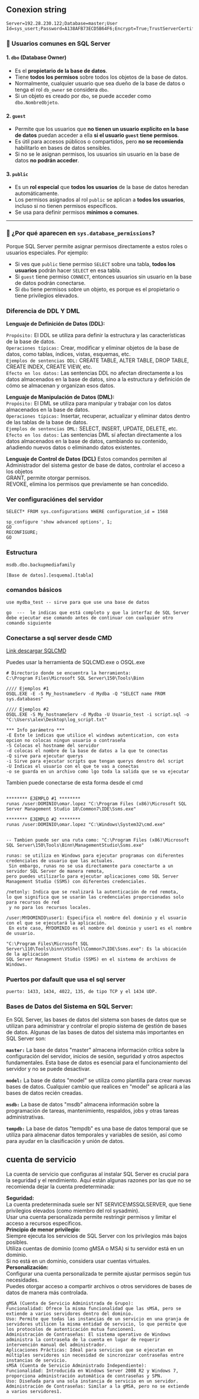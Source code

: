 
## Conexion string 
```
Server=192.28.230.122;Database=master;User Id=sys_usert;Password=A138AFB73ECD5B64F6;Encrypt=True;TrustServerCertificate=True;
```


### 🔐 Usuarios comunes en SQL Server

#### 1. **`dbo` (Database Owner)**
- Es el **propietario de la base de datos**.
- Tiene **todos los permisos** sobre todos los objetos de la base de datos.
- Normalmente, cualquier usuario que sea dueño de la base de datos o tenga el rol `db_owner` se considera `dbo`.
- Si un objeto es creado por `dbo`, se puede acceder como `dbo.NombreObjeto`.

#### 2. **`guest`**
- Permite que los usuarios que **no tienen un usuario explícito en la base de datos** puedan acceder a ella **si el usuario `guest` tiene permisos**.
- Es útil para accesos públicos o compartidos, pero **no se recomienda** habilitarlo en bases de datos sensibles.
- Si no se le asignan permisos, los usuarios sin usuario en la base de datos **no podrán acceder**.

#### 3. **`public`**
- Es un **rol especial** que **todos los usuarios** de la base de datos heredan automáticamente.
- Los permisos asignados al rol `public` se aplican a **todos los usuarios**, incluso si no tienen permisos específicos.
- Se usa para definir permisos **mínimos o comunes**.

---

### 🧠 ¿Por qué aparecen en `sys.database_permissions`?

Porque SQL Server permite asignar permisos directamente a estos roles o usuarios especiales. Por ejemplo:

- Si ves que `public` tiene permiso `SELECT` sobre una tabla, **todos los usuarios** podrán hacer `SELECT` en esa tabla.
- Si `guest` tiene permiso `CONNECT`, entonces usuarios sin usuario en la base de datos podrán conectarse.
- Si `dbo` tiene permisos sobre un objeto, es porque es el propietario o tiene privilegios elevados.

### Diferencia de DDL Y DML 
**Lenguaje de Definición de Datos (DDL):**

`Propósito:` El DDL se utiliza para definir la estructura y las características de la base de datos. <br>
`Operaciones típicas:` Crear, modificar y eliminar objetos de la base de datos, como tablas, índices, vistas, esquemas, etc. <br>
`Ejemplos de sentencias DDL:` CREATE TABLE, ALTER TABLE, DROP TABLE, CREATE INDEX, CREATE VIEW, etc. <br>
`Efecto en los datos:` Las sentencias DDL no afectan directamente a los datos almacenados en la base de datos, sino a la estructura y definición de cómo se almacenan y organizan esos datos.


**Lenguaje de Manipulación de Datos (DML):** <br>
`Propósito:` El DML se utiliza para manipular y trabajar con los datos almacenados en la base de datos. <br>
`Operaciones típicas:` Insertar, recuperar, actualizar y eliminar datos dentro de las tablas de la base de datos. <br>
`Ejemplos de sentencias DML:` SELECT, INSERT, UPDATE, DELETE, etc. <br>
`Efecto en los datos:` Las sentencias DML sí afectan directamente a los datos almacenados en la base de datos, cambiando su contenido, añadiendo nuevos datos o eliminando datos existentes.

**Lenguaje de Control de Datos (DCL)**
Estos comandos permiten al Administrador del sistema gestor de base de datos, controlar el acceso a los objetos<br>
GRANT, permite otorgar permisos.<br>
REVOKE, elimina los permisos que previamente se han concedido.



### Ver configuraciónes del servidor
```
SELECT* FROM sys.configurations WHERE configuration_id = 1568 

sp_configure 'show advanced options', 1;
GO
RECONFIGURE;
GO
```

### Estructura 
```
msdb.dbo.backupmediafamily

[Base de datos].[esquema].[tabla]
```

### comandos básicos
```
use mydba_test -- sirve para que use una base de datos

go  ---  le indicas que está completo y que la interfaz de SQL Server debe ejecutar ese comando antes de continuar con cualquier otro comando siguiente
```


### Conectarse a sql server desde CMD
[Link descargar SQLCMD](https://learn.microsoft.com/es-es/sql/tools/sqlcmd/sqlcmd-utility?view=sql-server-ver16&tabs=odbc%2Cwindows&pivots=cs1-bash) <br> 

Puedes usar la herramienta de SQLCMD.exe o OSQL.exe

```
# Directorio donde se encuentra la herramienta:
C:\Program Files\Microsoft SQL Server\150\Tools\Binn

//// Ejemplos #1
OSQL.EXE -E -S My_hostnameServ -d Mydba -Q "SELECT name FROM sys.databases" 

//// Ejemplos #2
OSQL.EXE -S My_hostnameServ -d Mydba -U Usuario_test -i script.sql -o "C:\Users\alex\Desktop\log_script.txt"

*** Info parámetro ***
-E Este le indicas que utilice el windows autentication, con esta opcion no colocas ningun usuario o contraseña
-S Colocas el hostname del servidor
-d colocas el nombre de la base de datos a la que te conectas 
-Q sirve para ejecutar querys
-i Sirve para ejecutar scripts que tengan querys denstro del script
-U Indicas el usuario con el que te vas a conectas 
-o se guarda en un archivo como lgo toda la salida que se va ejecutar
```

Tambien puede conectarse de esta forma desde el cmd 
```

******** EJEMPLO #1 ********
runas /user:DOMINIO\omar.lopez "C:\Program Files (x86)\Microsoft SQL Server Management Studio 18\Common7\IDE\Ssms.exe"

******** EJEMPLO #2 ********
runas /user:DOMINIO\omar.lopez "C:\Windows\System32\cmd.exe"


-- Tambien puede ser una ruta como: "C:\Program Files (x86)\Microsoft SQL Server\150\Tools\Binn\ManagementStudio\Ssms.exe"

runas: se utiliza en Windows para ejecutar programas con diferentes credenciales de usuario que las actuales.
 Sin embargo, runas no se usa directamente para conectarte a un servidor SQL Server de manera remota,
pero puedes utilizarlo para ejecutar aplicaciones como SQL Server Management Studio (SSMS) con diferentes credenciales.

/netonly: Indica que se realizará la autenticación de red remota,
lo que significa que se usarán las credenciales proporcionadas solo para recursos de red
 y no para los recursos locales.

/user:MYDOMINIO\user1: Especifica el nombre del dominio y el usuario con el que se ejecutará la aplicación.
 En este caso, MYDOMINIO es el nombre del dominio y user1 es el nombre de usuario.

"C:\Program Files\Microsoft SQL Server\110\Tools\binn\VSShell\Common7\IDE\Ssms.exe": Es la ubicación de la aplicación
SQL Server Management Studio (SSMS) en el sistema de archivos de Windows.
```

### Puertos por dafault que usa el sql server
    puerto: 1433, 1434, 4022, 135, de tipo TCP y el 1434 UDP.


### Bases de Datos del Sistema en SQL Server:
En SQL Server, las bases de datos del sistema son bases de datos que se utilizan para administrar y controlar el propio sistema de gestión de bases de datos. Algunas de las bases de datos del sistema más importantes en SQL Server son:<br>

**`master:`** La base de datos "master" almacena información crítica sobre la configuración del servidor, inicios de sesión, seguridad y otros aspectos fundamentales. Esta base de datos es esencial para el funcionamiento del servidor y no se puede desactivar.<br>

**`model:`** La base de datos "model" se utiliza como plantilla para crear nuevas bases de datos. Cualquier cambio que realices en "model" se aplicará a las bases de datos recién creadas.<br>

**`msdb:`** La base de datos "msdb" almacena información sobre la programación de tareas, mantenimiento, respaldos, jobs y otras tareas administrativas.<br>

**`tempdb:`** La base de datos "tempdb" es una base de datos temporal que se utiliza para almacenar datos temporales y variables de sesión, así como para ayudar en la clasificación y unión de datos.



##  cuenta de servicio 
La cuenta de servicio que configuras al instalar SQL Server es crucial para la seguridad y el rendimiento. Aquí están algunas razones por las que no se recomienda dejar la cuenta predeterminada:

**Seguridad:** <br>
La cuenta predeterminada suele ser NT SERVICE\MSSQLSERVER, que tiene privilegios elevados (como miembro del rol sysadmin).   
Usar una cuenta personalizada permite restringir permisos y limitar el acceso a recursos específicos.  <br>
**Principio de menor privilegio:**  <br>
Siempre ejecuta los servicios de SQL Server con los privilegios más bajos posibles.  
Utiliza cuentas de dominio (como gMSA o MSA) si tu servidor está en un dominio.   
Si no está en un dominio, considera usar cuentas virtuales.  <br>
**Personalización:**  <br>
Configurar una cuenta personalizada te permite ajustar permisos según tus necesidades.   
Puedes otorgar acceso a compartir archivos o otros servidores de bases de datos de manera más controlada.  <br>


```
gMSA (Cuenta de Servicio Administrada de Grupo):
Funcionalidad: Ofrece la misma funcionalidad que las sMSA, pero se extiende a varios servidores dentro del dominio.
Uso: Permite que todas las instancias de un servicio en una granja de servidores utilicen la misma entidad de servicio, lo que permite que los protocolos de autenticación mutua funcionen1.
Administración de Contraseñas: El sistema operativo de Windows administra la contraseña de la cuenta en lugar de requerir intervención manual del administrador.
Aplicaciones Prácticas: Ideal para servicios que se ejecutan en múltiples servidores sin necesidad de sincronizar contraseñas entre instancias de servicio.
sMSA (Cuenta de Servicio Administrado Independiente):
Funcionalidad: Introducida en Windows Server 2008 R2 y Windows 7, proporciona administración automática de contraseñas y SPN.
Uso: Diseñada para una sola instancia de servicio en un servidor.
Administración de Contraseñas: Similar a la gMSA, pero no se extiende a varios servidores1.
```
